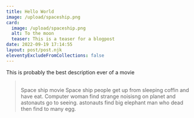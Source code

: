 ```yaml
---
title: Hello World
image: /upload/spaceship.png
card:
  image: /upload/spaceship.png
  alt: To the moon
  teaser: This is a teaser for a blogpost
date: 2022-09-19 17:14:55
layout: post/post.njk
eleventyExcludeFromCollections: false
---
```

This is probably the best description ever of a movie

> \
> Space ship movie
> Space ship people get up from sleeping coffin and have eat.
> Computer woman find strange noisisng on planet and astonauts go to seeing. astonauts find big elephant man who dead then find to many egg.